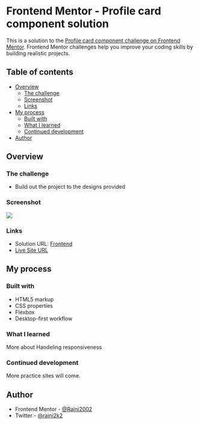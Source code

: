 # Frontend Mentor - Profile card component solution

This is a solution to the [Profile card component challenge on Frontend Mentor](https://www.frontendmentor.io/challenges/profile-card-component-cfArpWshJ). Frontend Mentor challenges help you improve your coding skills by building realistic projects. 

## Table of contents

- [Overview](#overview)
  - [The challenge](#the-challenge)
  - [Screenshot](#screenshot)
  - [Links](#links)
- [My process](#my-process)
  - [Built with](#built-with)
  - [What I learned](#what-i-learned)
  - [Continued development](#continued-development)
- [Author](#author)

## Overview

### The challenge

- Build out the project to the designs provided

### Screenshot

![](./screenshot.jpg)

### Links

- Solution URL: [Frontend](https://your-solution-url.com)
- [Live Site URL](https://your-live-site-url.com)

## My process

### Built with

- HTML5 markup
- CSS properties
- Flexbox
- Desktop-first workflow

### What I learned

More about Handeling responsiveness


### Continued development

More practice sites will come.

## Author

- Frontend Mentor - [@Rajni2002](https://www.frontendmentor.io/profile/Rajni2002)
- Twitter - [@rajni2k2](https://www.twitter.com/rajni2k2)

